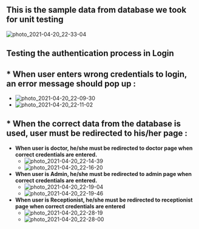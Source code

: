 ## **This is the sample data from database we took for unit testing**

![photo_2021-04-20_22-33-04](https://user-images.githubusercontent.com/43813438/115436279-6e6d9900-a228-11eb-87c2-e368ed0c23eb.jpg)


## **Testing the authentication process in Login**

## * **When user enters wrong credentials to login, an error message should pop up :**
  * ![photo_2021-04-20_22-09-30](https://user-images.githubusercontent.com/43813438/115433426-3022aa80-a225-11eb-8599-ac6d2e905faa.jpg)
  * ![photo_2021-04-20_22-11-02](https://user-images.githubusercontent.com/43813438/115433635-67915700-a225-11eb-8215-3ef9d83ddf2b.jpg)

## * **When the correct data from the database is used, user must be redirected to his/her page :**
   * **When user is doctor, he/she must be redirected to doctor page when correct credentials are entered.**
      * ![photo_2021-04-20_22-14-39](https://user-images.githubusercontent.com/43813438/115434026-d8d10a00-a225-11eb-97ec-f9d8794d9970.jpg)
      * ![photo_2021-04-20_22-16-20](https://user-images.githubusercontent.com/43813438/115434272-22b9f000-a226-11eb-8339-c9cd6ed91b54.jpg)
   * **When user is Admin, he/she must be redirected to admin page when correct credentials are entered.**
     * ![photo_2021-04-20_22-19-04](https://user-images.githubusercontent.com/43813438/115434673-95c36680-a226-11eb-874d-7ef06ac8760d.jpg)
     * ![photo_2021-04-20_22-19-46](https://user-images.githubusercontent.com/43813438/115434704-9eb43800-a226-11eb-877d-e2c1855860d5.jpg)
   * **When user is Receptionist, he/she must be redirected to receptionist page when correct credentials are entered**
     * ![photo_2021-04-20_22-28-19](https://user-images.githubusercontent.com/43813438/115435727-c5bf3980-a227-11eb-972b-a3b8448af099.jpg)
     * ![photo_2021-04-20_22-28-00](https://user-images.githubusercontent.com/43813438/115435798-db346380-a227-11eb-8167-abe8df203ef6.jpg)








